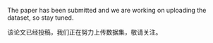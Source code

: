 The paper has been submitted and we are working on uploading the dataset, so stay tuned.

该论文已经投稿，我们正在努力上传数据集，敬请关注。
